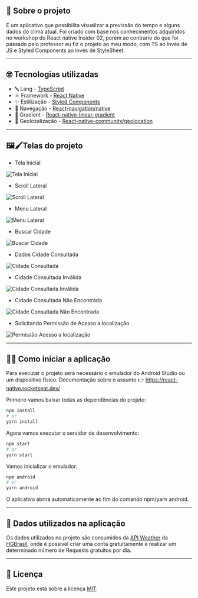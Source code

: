 ## 🚀 Sobre o projeto

É um aplicativo que possibilita visualizar a previssão do tempo e alguns dados do clima atual. Foi criado com base nos conhecimentos adquiridos no workshop do React native Insider 02, porém ao contrario do que foi passado pelo professor eu fiz o projeto ao meu modo, com TS ao invés de JS e Styled Components ao invés de StyleSheet.

---

## 🤓 Tecnologias utilizadas

* 🔤 Lang - [TypeScript](https://www.typescriptlang.org/)
* ⚛️ Framework - [React Native](https://reactnative.dev/)
* ✨ Estilização - [Styled Components](https://styled-components.com/)
* 🔄 Navegação - [React-navigation/native](https://reactnavigation.org/)
* 🌈 Gradient - [React-native-linear-gradient](https://github.com/react-native-linear-gradient/react-native-linear-gradient)
* 📌 Geolozalização - [React-native-community/geolocation](https://github.com/react-native-geolocation/react-native-geolocation)

---

## 🖼🖌Telas do projeto

* Tela Inicial

![Tela Inicial](https://user-images.githubusercontent.com/61207420/153960650-4513d221-5692-4fda-a70d-64b0bec1ecb4.png)

* Scroll Lateral

![Scroll Lateral](https://user-images.githubusercontent.com/61207420/153960819-c559b00c-3d6d-4dbd-9a86-982473533a8c.png)

* Menu Lateral

![Menu Lateral](https://user-images.githubusercontent.com/61207420/153960975-2d9f1f85-ed6d-466b-b326-8d1269debf4c.png)

* Buscar Cidade

![Buscar Cidade](https://user-images.githubusercontent.com/61207420/153961157-130ebbb8-83d4-44c1-8394-e54e802dd256.png)

* Dados Cidade Consultada

![Cidade Consultada](https://user-images.githubusercontent.com/61207420/153961257-cd0774f9-c3f9-4567-bb13-a6c734e00a94.png)

* Cidade Consultada Inválida

![Cidade Consultada Inválida](https://user-images.githubusercontent.com/61207420/153961404-e0ae5408-1a2c-4e4b-93c5-683710be598a.png)

* Cidade Consultada Não Encontrada

![Cidade Consultada Não Encontrada](https://user-images.githubusercontent.com/61207420/153961550-d86f80e5-d7f6-4673-92c3-1474738174f8.png)

* Solicitando Permissão de Acesso a localização

![Permissão Acesso a localização](https://user-images.githubusercontent.com/61207420/153961584-73e16d2b-4bce-47b0-ba92-0dc52b49db78.png)

---

## 🧑‍💻 Como iniciar a aplicação

Para executar o projeto será necessário o emulador do Android Studio ou um dispositivo físico. Documentação sobre o assunto 👉 https://react-native.rocketseat.dev/

Primeiro vamos baixar todas as dependências do projeto:

```bash
npm install
# or
yarn install
```

Agora vamos executar o servidor de desenvolvimento:

```bash
npm start
# or
yarn start
```

Vamos inicializar o emulador:

```bash
npm android
# or
yarn android 
```

O aplicativo abrirá automaticamente ao fim do comando npm/yarn android.

---

## 📲 Dados utilizados na aplicação

Os dados utilizados no projeto são consumidos da [API Weather](https://hgbrasil.com/status/weather) da [HGBrasil](https://hgbrasil.com/), onde é possível criar uma conta gratuitamente e realizar um determinado número de Requests gratuitos por dia.

---

## 📃 Licença

Este projeto está sobre a licença [MIT](LICENSE).